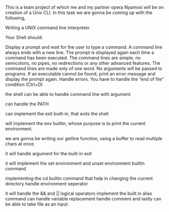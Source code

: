 This is a team project of which me and my partner opera Nyamosi will be on creation of a Unix CLI.
In this task we are gonna be coming up with the following,

Writing a UNIX command line interpreter.

Your Shell should:

Display a prompt and wait for the user to type a command. A command line always ends with a new line.
The prompt is displayed again each time a command has been executed.
The command lines are simple, no semicolons, no pipes, no redirections or any other advanced features.
The command lines are made only of one word. No arguments will be passed to programs.
If an executable cannot be found, print an error message and display the prompt again.
Handle errors.
You have to handle the “end of file” condition (Ctrl+D)

the shell can be able to handle command line with argument

can handle the PATH

can implement the exit built-in, that exits the shell

will implement the env builtin, whose purpose is to print the current environment.

we are gonna be writing our getline function, using a buffer to read multiple chars at once.

it will handle argument for the built-in exit

it will implement the set environment and unset environment builtin command

implementing the cd builtin command that help in changing the current directory
handle environment seperator

it will handle the && and || logical operators
implement the built in alias command 
can handle variable replacement
handle comment
and lastly can be able to take file as an input.
